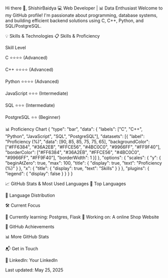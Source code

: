 
Hi there 👋, ShishirBaidya
💻 Web Developer | 📊 Data Enthusiast
Welcome to my GitHub profile! I'm passionate about programming, database systems, and building efficient backend solutions using C, C++, Python, and SQL/PostgreSQL.


💡 Skills & Technologies
📋 Skills & Proficiency



Skill
Level



C
⭐⭐⭐⭐ (Advanced)


C++
⭐⭐⭐⭐ (Advanced)


Python
⭐⭐⭐⭐ (Advanced)


JavaScript
⭐⭐⭐ (Intermediate)


SQL
⭐⭐⭐ (Intermediate)


PostgreSQL
⭐⭐ (Beginner)


📊 Proficiency Chart
{
  "type": "bar",
  "data": {
    "labels": ["C", "C++", "Python", "JavaScript", "SQL", "PostgreSQL"],
    "datasets": [{
      "label": "Proficiency (%)",
      "data": [90, 85, 85, 75, 75, 65],
      "backgroundColor": ["#FF6384", "#36A2EB", "#FFCE56", "#4BC0C0", "#9966FF", "#FF9F40"],
      "borderColor": ["#FF6384", "#36A2EB", "#FFCE56", "#4BC0C0", "#9966FF", "#FF9F40"],
      "borderWidth": 1
    }]
  },
  "options": {
    "scales": {
      "y": {
        "beginAtZero": true,
        "max": 100,
        "title": {
          "display": true,
          "text": "Proficiency (%)"
        }
      },
      "x": {
        "title": {
          "display": true,
          "text": "Skills"
        }
      }
    },
    "plugins": {
      "legend": {
        "display": false
      }
    }
  }
}



📈 GitHub Stats & Most Used Languages
🔹 Top Languages

🔹 Language Distribution



🛠️ Current Focus

🌱 Currently learning: Postgres, Flask
🔨 Working on: A online Shop Website



🏅 GitHub Achievements



📊 More GitHub Stats



📬 Get in Touch


💼 LinkedIn: Your LinkedIn


Last updated: May 25, 2025
